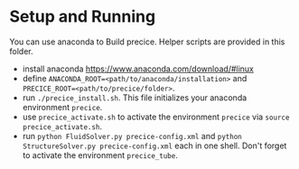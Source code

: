 # Setup and Running

You can use anaconda to Build precice. Helper scripts are provided in this folder.

* install anaconda https://www.anaconda.com/download/#linux
* define ```ANACONDA_ROOT=<path/to/anaconda/installation>``` and ```PRECICE_ROOT=<path/to/precice/folder>```.
* run ```./precice_install.sh```. This file initializes your anaconda environment ```precice```.
* use ```precice_activate.sh``` to activate the environment ```precice``` via ```source precice_activate.sh```.
* run ```python FluidSolver.py precice-config.xml``` and ```python StructureSolver.py precice-config.xml``` each in one shell. Don't forget to activate the environment ```precice_tube```.

